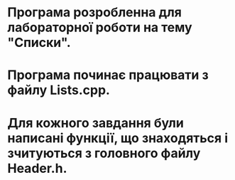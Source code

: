 # Програма розробленна для лабораторної роботи на тему "Списки".
# Програма починає працювати з файлу Lists.cpp.
# Для кожного завдання  були написані функції, що знаходяться і зчитуються з головного файлу Header.h.
